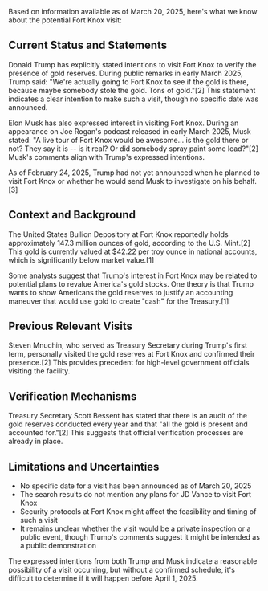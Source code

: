 Based on information available as of March 20, 2025, here's what we know about the potential Fort Knox visit:

## Current Status and Statements

Donald Trump has explicitly stated intentions to visit Fort Knox to verify the presence of gold reserves. During public remarks in early March 2025, Trump said: "We're actually going to Fort Knox to see if the gold is there, because maybe somebody stole the gold. Tons of gold."[2] This statement indicates a clear intention to make such a visit, though no specific date was announced.

Elon Musk has also expressed interest in visiting Fort Knox. During an appearance on Joe Rogan's podcast released in early March 2025, Musk stated: "A live tour of Fort Knox would be awesome... is the gold there or not? They say it is -- is it real? Or did somebody spray paint some lead?"[2] Musk's comments align with Trump's expressed intentions.

As of February 24, 2025, Trump had not yet announced when he planned to visit Fort Knox or whether he would send Musk to investigate on his behalf.[3]

## Context and Background

The United States Bullion Depository at Fort Knox reportedly holds approximately 147.3 million ounces of gold, according to the U.S. Mint.[2] This gold is currently valued at $42.22 per troy ounce in national accounts, which is significantly below market value.[1]

Some analysts suggest that Trump's interest in Fort Knox may be related to potential plans to revalue America's gold stocks. One theory is that Trump wants to show Americans the gold reserves to justify an accounting maneuver that would use gold to create "cash" for the Treasury.[1]

## Previous Relevant Visits

Steven Mnuchin, who served as Treasury Secretary during Trump's first term, personally visited the gold reserves at Fort Knox and confirmed their presence.[2] This provides precedent for high-level government officials visiting the facility.

## Verification Mechanisms

Treasury Secretary Scott Bessent has stated that there is an audit of the gold reserves conducted every year and that "all the gold is present and accounted for."[2] This suggests that official verification processes are already in place.

## Limitations and Uncertainties

- No specific date for a visit has been announced as of March 20, 2025
- The search results do not mention any plans for JD Vance to visit Fort Knox
- Security protocols at Fort Knox might affect the feasibility and timing of such a visit
- It remains unclear whether the visit would be a private inspection or a public event, though Trump's comments suggest it might be intended as a public demonstration

The expressed intentions from both Trump and Musk indicate a reasonable possibility of a visit occurring, but without a confirmed schedule, it's difficult to determine if it will happen before April 1, 2025.
